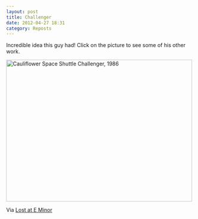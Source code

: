 ```yaml
---
layout: post
title: Challenger
date: 2012-04-27 18:31
category: Reposts
---
```

Incredible idea this guy had! Click on the picture to see some of his other work.

<a title="Cauliflower Space Shuttle Challenger, 1986 by Laser Bread, on Flickr" href="http://www.flickr.com/photos/laserbread/6810046585/"><img src="http://farm8.staticflickr.com/7018/6810046585_ce1ce12845.jpg" alt="Cauliflower Space Shuttle Challenger, 1986" width="500" height="381" /></a>

Via <a title="Cauliflower Recreations of Famous Explosions by Brock Davis at LAEM" href="http://www.lostateminor.com/2012/02/18/cauliflower-recreations-of-famous-explosions-by-brock-davis/" target="_blank">Lost at E Minor</a>
